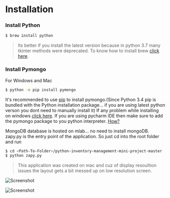 # Installation

### Install Python
```sh
$ brew install python
```
>Its better if you install the latest version because in python 3.7 many tkinter methods were deprecated. 
>To know how to install brew [click here](https://https://brew.sh/).

### Install Pymongo
For Windows and Mac
```sh
$ python -m pip install pymongo
```
It's recommended to use [pip](https://pypi.org/project/pip) to install pymongo.(Since Python 3.4 pip is bundled with the Python installation package... if you are using latest python verson you dont need to manually install it)
If any problem while installing on windows [click here](http://api.mongodb.com/python/current/installation.html/). 
If you are using pycharm IDE then make sure to add the pymongo package to you python interpreter. [    How?](https://www.jetbrains.com/help/pycharm/installing-uninstalling-and-upgrading-packages.html)

MongoDB database is hosted on mlab... no need to install mongoDB.
zapy.py is the entry point of the application. So just cd into the root folder and run
```sh
$ cd <Path-To-Folder>/python-inventory-management-mini-project-master
$ python zapy.py
```
>This application was created on mac and cuz of display resoultion issues the layout gets a bit messed up on low resolution screen.

![Screenshot](https://raw.githubusercontent.com/ZapySolo/sem4-mini-project-osl/master/asset/readmeIMG/Screenshot%202019-04-12%20at%207.24.48%20PM.png)

![Screenshot](https://raw.githubusercontent.com/ZapySolo/sem4-mini-project-osl/master/asset/readmeIMG/Screenshot%202019-04-12%20at%207.25.30%20PM.png)
